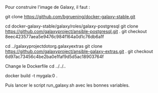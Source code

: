 Pour construire l'image de Galaxy, il faut :

git clone https://github.com/bgruening/docker-galaxy-stable.git

cd docker-galaxy-stable/galaxy/roles/galaxy-postgresql 
git clone https://github.com/galaxyproject/ansible-postgresql.git .
git checkout 8eec423577aea5e9476c984f164a0d1c76db6a1f

cd ../galaxyprojectdotorg.galaxyextras
git clone https://github.com/galaxyproject/ansible-galaxy-extras.git .
git checkout 6d97ac73456c4be2ba0e1faf9d5d5ac18903764f


Change le Dockerfile
cd ../../..

docker build -t mygala:0 .


Puis lancer le script run_galaxy.sh avec les bonnes variables.

